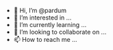 - 👋 Hi, I’m @pardum
- 👀 I’m interested in ...
- 🌱 I’m currently learning ...
- 💞️ I’m looking to collaborate on ...
- 📫 How to reach me ...

<!---
pardum/pardum is a ✨ special ✨ repository because its `README.md` (this file) appears on your GitHub profile.
You can click the Preview link to take a look at your changes.
--->
